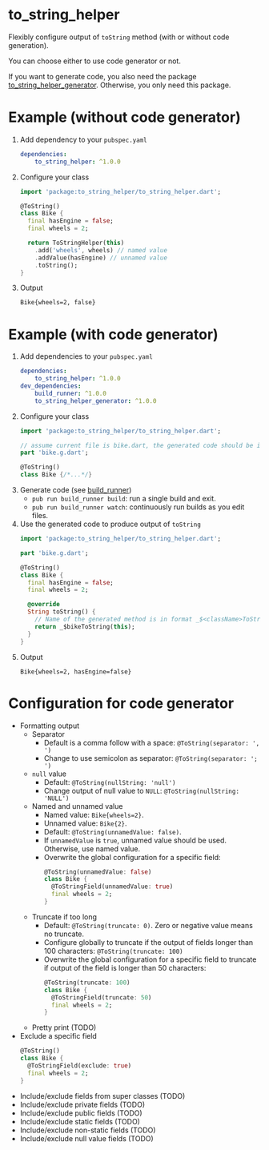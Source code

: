 # to_string_helper
Flexibly configure output of `toString` method (with or without code generation).

You can choose either to use code generator or not.

If you want to generate code, you also need the package
[to_string_helper_generator](https://pub.dev/packages/to_string_helper_generator).
Otherwise, you only need this package.

# Example (without code generator)
1. Add dependency to your `pubspec.yaml`
   ```yaml
   dependencies:
       to_string_helper: ^1.0.0
   ```
2. Configure your class
   ```dart
   import 'package:to_string_helper/to_string_helper.dart';

   @ToString()
   class Bike {
     final hasEngine = false;
     final wheels = 2;

     return ToStringHelper(this)
       .add('wheels', wheels) // named value
       .addValue(hasEngine) // unnamed value
       .toString();
   }
   ```
3. Output
   ```
   Bike{wheels=2, false}
   ```

# Example (with code generator)
1. Add dependencies to your `pubspec.yaml`
   ```yaml
   dependencies:
       to_string_helper: ^1.0.0
   dev_dependencies:
       build_runner: ^1.0.0
       to_string_helper_generator: ^1.0.0
   ```
2. Configure your class
   ```dart
   import 'package:to_string_helper/to_string_helper.dart';

   // assume current file is bike.dart, the generated code should be in bike.g.dart
   part 'bike.g.dart';

   @ToString()
   class Bike {/*...*/}
   ```
3. Generate code (see [build_runner](https://pub.dev/packages/build_runner))
    * `pub run build_runner build`: run a single build and exit.
    * `pub run build_runner watch`: continuously run builds as you edit files.
4. Use the generated code to produce output of `toString`
   ```dart
   import 'package:to_string_helper/to_string_helper.dart';

   part 'bike.g.dart';

   @ToString()
   class Bike {
     final hasEngine = false;
     final wheels = 2;

     @override
     String toString() {
       // Name of the generated method is in format _$<className>ToString()
       return _$bikeToString(this);
     }
   }
   ```
5. Output
   ```
   Bike{wheels=2, hasEngine=false}
   ```

# Configuration for code generator
* Formatting output
    * Separator
        * Default is a comma follow with a space: `@ToString(separator: ', ')`
        * Change to use semicolon as separator: `@ToString(separator: '; ')`
    * `null` value
        * Default: `@ToString(nullString: 'null')`
        * Change output of null value to `NULL`: `@ToString(nullString: 'NULL')`
    * Named and unnamed value
        * Named value: `Bike{wheels=2}`.
        * Unnamed value: `Bike{2}`.
        * Default: `@ToString(unnamedValue: false)`.
        * If `unnamedValue` is `true`, unnamed value should be used. Otherwise, use named value.
        * Overwrite the global configuration for a specific field:
          ```dart
          @ToString(unnamedValue: false)
          class Bike {
            @ToStringField(unnamedValue: true)
            final wheels = 2;
          }
          ```
    * Truncate if too long
        * Default: `@ToString(truncate: 0)`. Zero or negative value means no truncate.
        * Configure globally to truncate if the output of fields longer than 100 characters: `@ToString(truncate: 100)`
        * Overwrite the global configuration for a specific field to truncate
          if output of the field is longer than 50 characters:
          ```dart
          @ToString(truncate: 100)
          class Bike {
            @ToStringField(truncate: 50)
            final wheels = 2;
          }
          ```
    * Pretty print (TODO)
* Exclude a specific field
  ```dart
  @ToString()
  class Bike {
    @ToStringField(exclude: true)
    final wheels = 2;
  }
  ```
* Include/exclude fields from super classes (TODO)
* Include/exclude private fields (TODO)
* Include/exclude public fields (TODO)
* Include/exclude static fields (TODO)
* Include/exclude non-static fields (TODO)
* Include/exclude null value fields (TODO)

